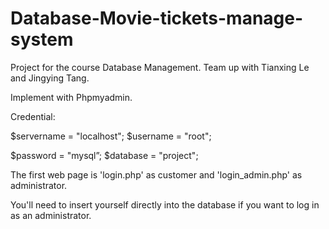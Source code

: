 # Database-Movie-tickets-manage-system
Project for the course Database Management. Team up with Tianxing Le and Jingying Tang.

Implement with Phpmyadmin. 

Credential:

$servername = "localhost"; 	$username = "root"; 	

$password = "mysql”; 	$database = "project";

The first web page is 'login.php' as customer and 'login_admin.php' as administrator.

You'll need to insert yourself directly into the database if you want to log in as an administrator.

